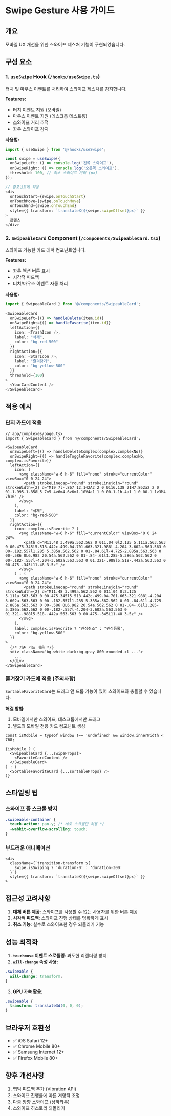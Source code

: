 # Swipe Gesture 사용 가이드

## 개요

모바일 UX 개선을 위한 스와이프 제스처 기능이 구현되었습니다.

## 구성 요소

### 1. `useSwipe` Hook (`/hooks/useSwipe.ts`)

터치 및 마우스 이벤트를 처리하여 스와이프 제스처를 감지합니다.

**Features:**
- 터치 이벤트 지원 (모바일)
- 마우스 이벤트 지원 (데스크톱 테스트용)
- 스와이프 거리 추적
- 좌우 스와이프 감지

**사용법:**
```typescript
import { useSwipe } from '@/hooks/useSwipe';

const swipe = useSwipe({
  onSwipeLeft: () => console.log('왼쪽 스와이프'),
  onSwipeRight: () => console.log('오른쪽 스와이프'),
  threshold: 100, // 최소 스와이프 거리 (px)
});

// 컴포넌트에 적용
<div
  onTouchStart={swipe.onTouchStart}
  onTouchMove={swipe.onTouchMove}
  onTouchEnd={swipe.onTouchEnd}
  style={{ transform: `translateX(${swipe.swipeOffset}px)` }}
>
  콘텐츠
</div>
```

### 2. `SwipeableCard` Component (`/components/SwipeableCard.tsx`)

스와이프 가능한 카드 래퍼 컴포넌트입니다.

**Features:**
- 좌우 액션 버튼 표시
- 시각적 피드백
- 터치/마우스 이벤트 자동 처리

**사용법:**
```typescript
import { SwipeableCard } from '@/components/SwipeableCard';

<SwipeableCard
  onSwipeLeft={() => handleDelete(item.id)}
  onSwipeRight={() => handleFavorite(item.id)}
  leftAction={{
    icon: <TrashIcon />,
    label: "삭제",
    color: "bg-red-500"
  }}
  rightAction={{
    icon: <StarIcon />,
    label: "즐겨찾기",
    color: "bg-yellow-500"
  }}
  threshold={100}
>
  <YourCardContent />
</SwipeableCard>
```

## 적용 예시

### 단지 카드에 적용

```tsx
// app/complexes/page.tsx
import { SwipeableCard } from '@/components/SwipeableCard';

<SwipeableCard
  onSwipeLeft={() => handleDeleteComplex(complex.complexNo)}
  onSwipeRight={() => handleToggleFavorite(complex.complexNo, complex.isFavorite)}
  leftAction={{
    icon: (
      <svg className="w-6 h-6" fill="none" stroke="currentColor" viewBox="0 0 24 24">
        <path strokeLinecap="round" strokeLinejoin="round" strokeWidth={2} d="M19 7l-.867 12.142A2 2 0 0116.138 21H7.862a2 2 0 01-1.995-1.858L5 7m5 4v6m4-6v6m1-10V4a1 1 0 00-1-1h-4a1 1 0 00-1 1v3M4 7h16" />
      </svg>
    ),
    label: "삭제",
    color: "bg-red-500"
  }}
  rightAction={{
    icon: complex.isFavorite ? (
      <svg className="w-6 h-6" fill="currentColor" viewBox="0 0 24 24">
        <path d="M11.48 3.499a.562.562 0 011.04 0l2.125 5.111a.563.563 0 00.475.345l5.518.442c.499.04.701.663.321.988l-4.204 3.602a.563.563 0 00-.182.557l1.285 5.385a.562.562 0 01-.84.61l-4.725-2.885a.563.563 0 00-.586 0L6.982 20.54a.562.562 0 01-.84-.61l1.285-5.386a.562.562 0 00-.182-.557l-4.204-3.602a.563.563 0 01.321-.988l5.518-.442a.563.563 0 00.475-.345L11.48 3.5z" />
      </svg>
    ) : (
      <svg className="w-6 h-6" fill="none" stroke="currentColor" viewBox="0 0 24 24">
        <path strokeLinecap="round" strokeLinejoin="round" strokeWidth={2} d="M11.48 3.499a.562.562 0 011.04 0l2.125 5.111a.563.563 0 00.475.345l5.518.442c.499.04.701.663.321.988l-4.204 3.602a.563.563 0 00-.182.557l1.285 5.385a.562.562 0 01-.84.61l-4.725-2.885a.563.563 0 00-.586 0L6.982 20.54a.562.562 0 01-.84-.61l1.285-5.386a.562.562 0 00-.182-.557l-4.204-3.602a.563.563 0 01.321-.988l5.518-.442a.563.563 0 00.475-.345L11.48 3.5z" />
      </svg>
    ),
    label: complex.isFavorite ? "관심취소" : "관심등록",
    color: "bg-yellow-500"
  }}
>
  {/* 기존 카드 내용 */}
  <div className="bg-white dark:bg-gray-800 rounded-xl ...">
    ...
  </div>
</SwipeableCard>
```

### 즐겨찾기 카드에 적용 (주의사항)

`SortableFavoriteCard`는 드래그 앤 드롭 기능이 있어 스와이프와 충돌할 수 있습니다.

**해결 방법:**
1. 모바일에서만 스와이프, 데스크톱에서만 드래그
2. 별도의 모바일 전용 카드 컴포넌트 생성

```tsx
const isMobile = typeof window !== 'undefined' && window.innerWidth < 768;

{isMobile ? (
  <SwipeableCard {...swipeProps}>
    <FavoriteCardContent />
  </SwipeableCard>
) : (
  <SortableFavoriteCard {...sortableProps} />
)}
```

## 스타일링 팁

### 스와이프 중 스크롤 방지

```css
.swipeable-container {
  touch-action: pan-y; /* 세로 스크롤만 허용 */
  -webkit-overflow-scrolling: touch;
}
```

### 부드러운 애니메이션

```tsx
<div
  className={`transition-transform ${
    swipe.isSwiping ? 'duration-0' : 'duration-300'
  }`}
  style={{ transform: `translateX(${swipe.swipeOffset}px)` }}
>
```

## 접근성 고려사항

1. **대체 버튼 제공**: 스와이프를 사용할 수 없는 사용자를 위한 버튼 제공
2. **시각적 피드백**: 스와이프 진행 상태를 명확하게 표시
3. **취소 기능**: 실수로 스와이프한 경우 되돌리기 기능

## 성능 최적화

1. **`touchmove` 이벤트 스로틀링**: 과도한 리렌더링 방지
2. **`will-change` 속성 사용**:
```css
.swipeable {
  will-change: transform;
}
```

3. **GPU 가속 활용**:
```css
.swipeable {
  transform: translate3d(0, 0, 0);
}
```

## 브라우저 호환성

- ✅ iOS Safari 12+
- ✅ Chrome Mobile 80+
- ✅ Samsung Internet 12+
- ✅ Firefox Mobile 80+

## 향후 개선사항

1. 햅틱 피드백 추가 (Vibration API)
2. 스와이프 진행률에 따른 저항력 조정
3. 다중 방향 스와이프 (상하좌우)
4. 스와이프 히스토리 되돌리기
